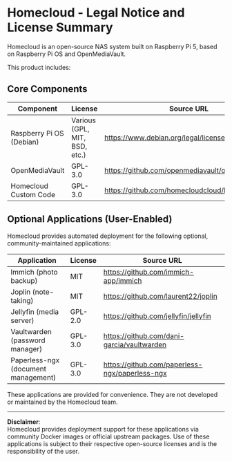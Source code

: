 # Homecloud - Legal Notice and License Summary

Homecloud is an open-source NAS system built on Raspberry Pi 5, based on Raspberry Pi OS and OpenMediaVault.

This product includes:

## Core Components

| Component        | License   | Source URL |
|------------------|-----------|------------|
| Raspberry Pi OS (Debian) | Various (GPL, MIT, BSD, etc.) | https://www.debian.org/legal/licenses/ |
| OpenMediaVault    | GPL-3.0   | https://github.com/openmediavault/openmediavault |
| Homecloud Custom Code | GPL-3.0 | https://github.com/homecloudcloud/homecloud |

## Optional Applications (User-Enabled)

Homecloud provides automated deployment for the following optional, community-maintained applications:

| Application     | License    | Source URL |
|------------------|------------|-------------|
| Immich (photo backup)       | MIT        | https://github.com/immich-app/immich |
| Joplin (note-taking)        | MIT        | https://github.com/laurent22/joplin |
| Jellyfin (media server)     | GPL-2.0    | https://github.com/jellyfin/jellyfin |
| Vaultwarden (password manager) | GPL-3.0 | https://github.com/dani-garcia/vaultwarden |
| Paperless-ngx (document management) | GPL-3.0 | https://github.com/paperless-ngx/paperless-ngx |

These applications are provided for convenience. They are not developed or maintained by the Homecloud team.

---

**Disclaimer**:  
Homecloud provides deployment support for these applications via community Docker images or official upstream packages. Use of these applications is subject to their respective open-source licenses and is the responsibility of the user.

